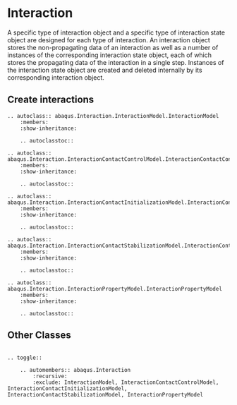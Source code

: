 # Interaction

A specific type of interaction object and a specific type of interaction state object are designed for each type of interaction. An interaction object stores the non-propagating data of an interaction as well as a number of instances of the corresponding interaction state object, each of which stores the propagating data of the interaction in a single step. Instances of the interaction state object are created and deleted internally by its corresponding interaction object.

## Create interactions

```{eval-rst}
.. autoclass:: abaqus.Interaction.InteractionModel.InteractionModel
    :members:
    :show-inheritance:

    .. autoclasstoc::
```

```{eval-rst}
.. autoclass:: abaqus.Interaction.InteractionContactControlModel.InteractionContactControlModel
    :members:
    :show-inheritance:

    .. autoclasstoc::
```

```{eval-rst}
.. autoclass:: abaqus.Interaction.InteractionContactInitializationModel.InteractionContactInitializationModel
    :members:
    :show-inheritance:

    .. autoclasstoc::
```

```{eval-rst}
.. autoclass:: abaqus.Interaction.InteractionContactStabilizationModel.InteractionContactStabilizationModel
    :members:
    :show-inheritance:

    .. autoclasstoc::
```

```{eval-rst}
.. autoclass:: abaqus.Interaction.InteractionPropertyModel.InteractionPropertyModel
    :members:
    :show-inheritance:

    .. autoclasstoc::

```

## Other Classes

```{eval-rst}

.. toggle::

    .. automembers:: abaqus.Interaction
        :recursive:
        :exclude: InteractionModel, InteractionContactControlModel, InteractionContactInitializationModel, InteractionContactStabilizationModel, InteractionPropertyModel
```
